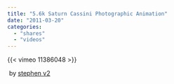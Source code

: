 ```yaml
---
title: "5.6k Saturn Cassini Photographic Animation"
date: "2011-03-20"
categories:
  - "shares"
  - "videos"
---
```


{{< vimeo 11386048 >}}

 by [stephen v2](http://vimeo.com/sv2studios)
